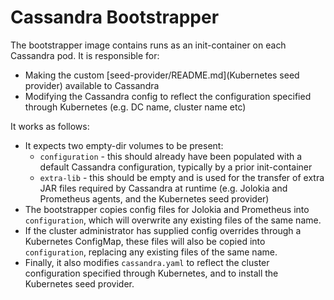 # Cassandra Bootstrapper

The bootstrapper image contains runs as an init-container on each Cassandra pod. It is responsible for:

- Making the custom [seed-provider/README.md](Kubernetes seed provider) available to Cassandra
- Modifying the Cassandra config to reflect the configuration specified through Kubernetes (e.g. DC name, cluster name etc)

It works as follows:

- It expects two empty-dir volumes to be present:
  - `configuration` - this should already have been populated with a default Cassandra configuration, typically by
    a prior init-container
  - `extra-lib` - this should be empty and is used for the transfer of extra JAR files required by Cassandra at
    runtime (e.g. Jolokia and Prometheus agents, and the Kubernetes seed provider)
- The bootstrapper copies config files for Jolokia and Prometheus into `configuration`, which will overwrite any
  existing files of the same name.
- If the cluster administrator has supplied config overrides through a Kubernetes ConfigMap, these files will also be
  copied into `configuration`, replacing any existing files of the same name.
- Finally, it also modifies `cassandra.yaml` to reflect the cluster configuration specified through Kubernetes, and to
  install the Kubernetes seed provider.
